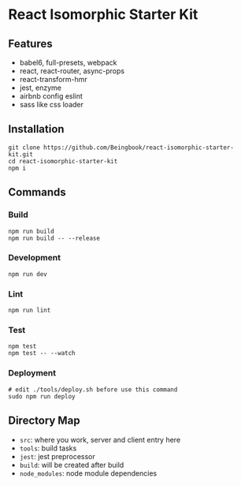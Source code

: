 # React Isomorphic Starter Kit

## Features
* babel6, full-presets, webpack
* react, react-router, async-props
* react-transform-hmr
* jest, enzyme
* airbnb config eslint
* sass like css loader

## Installation
```
git clone https://github.com/Beingbook/react-isomorphic-starter-kit.git
cd react-isomorphic-starter-kit
npm i
```

## Commands

### Build
```
npm run build
npm run build -- --release
```

### Development
```
npm run dev
```

### Lint
```
npm run lint
```

### Test
```
npm test
npm test -- --watch
```

### Deployment
```
# edit ./tools/deploy.sh before use this command
sudo npm run deploy
```

## Directory Map
* `src`: where you work, server and client entry here
* `tools`: build tasks
* `jest`: jest preprocessor
* `build`: will be created after build
* `node_modules`: node module dependencies
